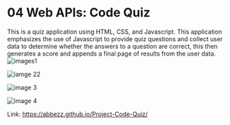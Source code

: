 # 04 Web APIs: Code Quiz
 This is a quiz application using HTML, CSS, and Javascript. This application emphasizes the use of Javascript to provide quiz questions and collect user data to determine whether the answers to a question are correct, this then generates a score and appends a final page of results from the user data.
![images1](https://user-images.githubusercontent.com/94430401/149682158-86d17317-059a-4085-826d-5e9f824b2094.png) 

![iamge 22](https://user-images.githubusercontent.com/94430401/149682161-319c653f-5815-403b-a900-5e8f534d9701.png)

![image 3](https://user-images.githubusercontent.com/94430401/149682164-f5140f3d-eb0e-43f0-883c-0b26a8cfe732.png)

![image 4](https://user-images.githubusercontent.com/94430401/149682165-487236f8-5e68-40b1-923f-98bf845df957.png)

Link: https://abbezz.github.io/Project-Code-Quiz/
